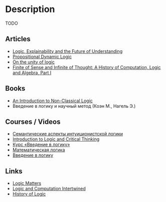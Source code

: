 # Description

TODO


## Articles

- [Logic, Explainability and the Future of Understanding](https://writings.stephenwolfram.com/2018/11/logic-explainability-and-the-future-of-understanding/)
- [Propositional Dynamic Logic](https://plato.stanford.edu/entries/logic-dynamic/)
- [On the unity of logic](https://www.sciencedirect.com/science/article/pii/016800729390093S)
- [Finite of Sense and Infinite of Thought: A History of Computation, Logic and Algebra, Part I](https://pron.github.io/posts/computation-logic-algebra-pt1)


## Books

- [An Introduction to Non-Classical Logic](https://www.cambridge.org/ie/academic/subjects/philosophy/philosophy-science/introduction-non-classical-logic-if-2nd-edition?format=PB&isbn=9780521670265)
- Введение в логику и научный метод (Коэн М., Нагель Э.)


## Courses / Videos

- [Семантические аспекты интуиционистской логики](https://compsciclub.ru/courses/intuitionisticsemantics/2021-autumn/)
- [Introduction to Logic and Critical Thinking](https://www.coursera.org/specializations/logic-critical-thinking-duke)
- [Курс «Введение в логику»](https://youtube.com/playlist?list=PLo6puixMwuSNCt4bd99UheEjaS4EudoGJ)
- [Математическая логика](https://youtube.com/playlist?list=PLDrmKwRSNx7JW-pjDoo6gEFdvA4tFUYQB)
- [Введение в логику](https://youtube.com/playlist?list=PLDrmKwRSNx7J68M1-xHVCtravxeQmarQ8)


## Links

- [Logic Matters](https://www.logicmatters.net/)
- [Logic and Computation Intertwined](https://cs.uwaterloo.ca/~plragde/flaneries/LACI/)
- [History of Logic](https://github.com/prathyvsh/history-of-logic) 
